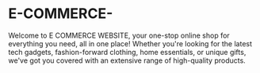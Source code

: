 # E-COMMERCE-
Welcome to E COMMERCE WEBSITE, your one-stop online shop for everything you need, all in one place! Whether you're looking for the latest tech gadgets, fashion-forward clothing, home essentials, or unique gifts, we've got you covered with an extensive range of high-quality products. 
